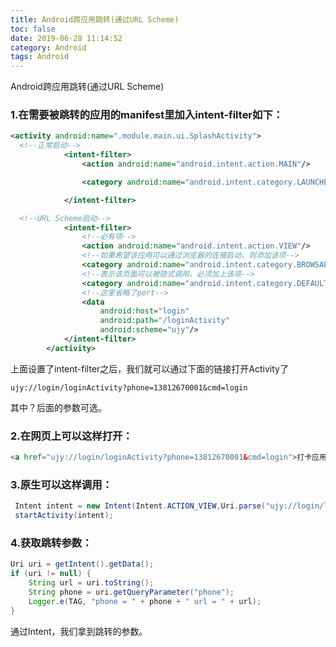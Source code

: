 ```yaml
---
title: Android跨应用跳转(通过URL Scheme)
toc: false
date: 2019-06-28 11:14:52
category: Android
tags: Android
---
```


Android跨应用跳转(通过URL Scheme)

<!--more-->

### 1.在需要被跳转的应用的manifest里加入intent-filter如下：

```xml
<activity android:name=".module.main.ui.SplashActivity">
  <!--正常启动-->
            <intent-filter>
                <action android:name="android.intent.action.MAIN"/>

                <category android:name="android.intent.category.LAUNCHER"/>

            </intent-filter>

  <!--URL Scheme启动-->
            <intent-filter>
                <!--必有项-->
                <action android:name="android.intent.action.VIEW"/>
                <!--如果希望该应用可以通过浏览器的连接启动，则添加该项-->
                <category android:name="android.intent.category.BROWSABLE"/>
                <!--表示该页面可以被隐式调用，必须加上该项-->
                <category android:name="android.intent.category.DEFAULT"/>
              	<!--这里省略了port-->
                <data
                    android:host="login"
                    android:path="/loginActivity"
                    android:scheme="ujy"/>
            </intent-filter>
        </activity>
```

上面设置了intent-filter之后，我们就可以通过下面的链接打开Activity了

```
ujy://login/loginActivity?phone=13812670001&cmd=login
```

其中？后面的参数可选。

### 2.在网页上可以这样打开：

```html
<a href="ujy://login/loginActivity?phone=13812670001&cmd=login">打卡应用</a>
```

### 3.原生可以这样调用：

```java
 Intent intent = new Intent(Intent.ACTION_VIEW,Uri.parse("ujy://login/loginActivity?phone=13812670001&cmd=login"));
 startActivity(intent);
```

### 4.获取跳转参数：

```java
Uri uri = getIntent().getData();
if (uri != null) {
    String url = uri.toString();
    String phone = uri.getQueryParameter("phone");
    Logger.e(TAG, "phone = " + phone + " url = " + url);
}
```

通过Intent，我们拿到跳转的参数。

